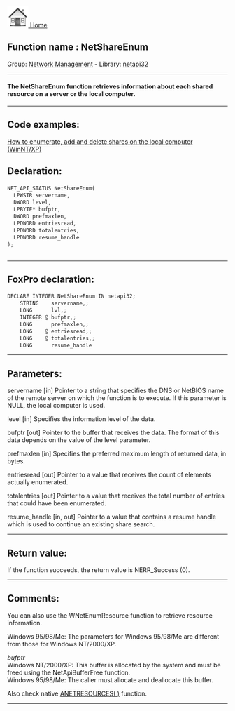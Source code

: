 [<img src="../../images/home.png"> Home ](https://github.com/VFPX/Win32API)  

## Function name : NetShareEnum
Group: [Network Management](../../functions_group.md#Network_Management)  -  Library: [netapi32](../../Libraries.md#netapi32)  
***  


#### The NetShareEnum function retrieves information about each shared resource on a server or the local computer.
***  


## Code examples:
[How to enumerate, add and delete shares on the local computer (WinNT/XP)](../../samples/sample_351.md)  

## Declaration:
```foxpro  
NET_API_STATUS NetShareEnum(
  LPWSTR servername,
  DWORD level,
  LPBYTE* bufptr,
  DWORD prefmaxlen,
  LPDWORD entriesread,
  LPDWORD totalentries,
  LPDWORD resume_handle
);
  
```  
***  


## FoxPro declaration:
```foxpro  
DECLARE INTEGER NetShareEnum IN netapi32;
	STRING    servername,;
	LONG      lvl,;
	INTEGER @ bufptr,;
	LONG      prefmaxlen,;
	LONG    @ entriesread,;
	LONG    @ totalentries,;
	LONG      resume_handle  
```  
***  


## Parameters:
servername 
[in] Pointer to a string that specifies the DNS or NetBIOS name of the remote server on which the function is to execute. If this parameter is NULL, the local computer is used. 

level 
[in] Specifies the information level of the data.

bufptr 
[out] Pointer to the buffer that receives the data. The format of this data depends on the value of the level parameter.

prefmaxlen 
[in] Specifies the preferred maximum length of returned data, in bytes.

entriesread 
[out] Pointer to a value that receives the count of elements actually enumerated. 

totalentries 
[out] Pointer to a value that receives the total number of entries that could have been enumerated. 

resume_handle 
[in, out] Pointer to a value that contains a resume handle which is used to continue an existing share search.  
***  


## Return value:
If the function succeeds, the return value is NERR_Success (0).  
***  


## Comments:
You can also use the WNetEnumResource function to retrieve resource information.  
  
Windows 95/98/Me:  The parameters for Windows 95/98/Me are different from those for Windows NT/2000/XP.  
  
<Em>bufptr</Em>  
Windows NT/2000/XP:  This buffer is allocated by the system and must be freed using the NetApiBufferFree function.  
Windows 95/98/Me:  The caller must allocate and deallocate this buffer.  
  
Also check native <a href="http://msdn.microsoft.com/library/default.asp?url=/library/en-us/dv_foxhelp/html/lngANETRESOURCESLP_RP.asp">ANETRESOURCES( )</a> function.  
  
***  


